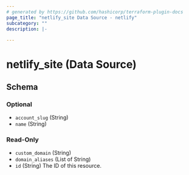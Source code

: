 ```yaml
---
# generated by https://github.com/hashicorp/terraform-plugin-docs
page_title: "netlify_site Data Source - netlify"
subcategory: ""
description: |-
  
---
```


# netlify_site (Data Source)





<!-- schema generated by tfplugindocs -->
## Schema

### Optional

- `account_slug` (String)
- `name` (String)

### Read-Only

- `custom_domain` (String)
- `domain_aliases` (List of String)
- `id` (String) The ID of this resource.
